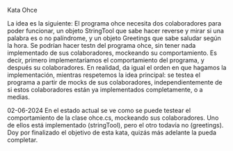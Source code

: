 Kata Ohce

La idea es la siguiente:
El programa ohce necesita dos colaboradores para poder funcionar, un objeto StringTool que sabe hacer reverse y mirar si una palabra es o no palíndrome, y un objeto Greetings que sabe saludar según la hora.
Se podrían hacer testn del programa ohce, sin tener nada implementado de sus colaboradores, mockeando su comportamiento.
Es decir, primero implementaríamos el comportamiento del programa,  y después su colaboradores.
En realidad, da igual el orden en que hagamos la implementación, mientras respetemos la idea principal: se testea el programa a partir de mocks de sus colaboradores, independientemente de si estos colaboradores están ya implementados completamente,  o a medias.

02-06-2024
En el estado actual se ve como se puede testear el comportamiento de la clase ohce.cs, mockeando sus colaboradores. Uno de ellos está implementado (stringTool), pero el otro todavía no (greetings).
Doy por finalizado el objetivo de esta kata, quizás más adelante la pueda completar.
